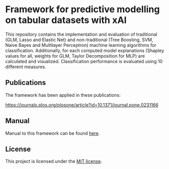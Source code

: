 # Framework for predictive modelling on tabular datasets with xAI

This repository contains the implementation and evaluation of traditional (GLM, Lasso and Elastic Net) and non-traditional (Tree Boosting, SVM, Naive Bayes and Multilayer Perceptron) machine learning algorithms for classification. 
Additionally, for each computed model explanations (Shapley values for all, weights for GLM, Taylor Decomposition for MLP) are calculated and visualized. 
Classification performance is evaluated using 10 different measures. 

## Publications

The framework has been applied in these publications:

https://journals.plos.org/plosone/article?id=10.1371/journal.pone.0231166

## Manual
Manual to this framework can be found [here](manual.md).

## License
This project is licensed under the [MIT license](LICENSE).



